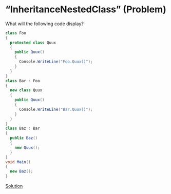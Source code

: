 # “InheritanceNestedClass” (Problem)

What will the following code display?

```cs
class Foo
{
  protected class Quux
  {
    public Quux()
    {
      Console.WriteLine("Foo.Quux()");
    }
  }
}
class Bar : Foo
{
  new class Quux
  {
    public Quux()
    {
      Console.WriteLine("Bar.Quux()");
    }
  }
}
class Baz : Bar
{
  public Baz()
  {
    new Quux();
  }
}
void Main()
{
  new Baz();
}
```

[Solution](./InheritanceNestedClass-A.md)